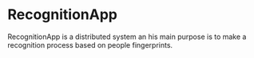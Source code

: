 # RecognitionApp

RecognitionApp is a distributed system an his main purpose is to make a recognition process based on people fingerprints.
